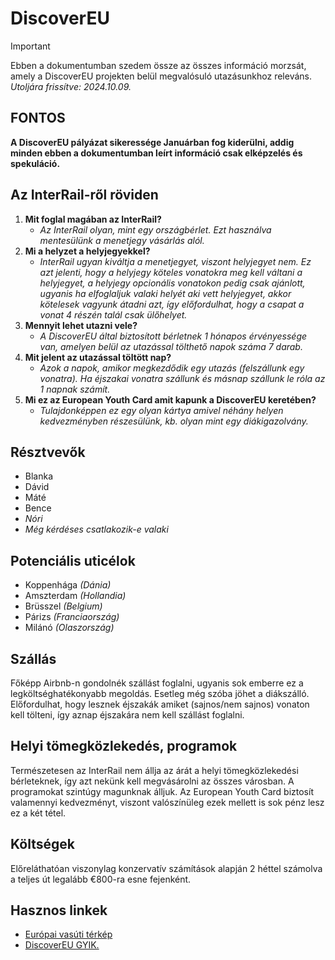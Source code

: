 # DiscoverEU

> [!IMPORTANT]
>Ebben a dokumentumban szedem össze az összes információ morzsát, amely a DiscoverEU projekten belül megvalósuló utazásunkhoz releváns.
> *Utoljára frissítve: 2024.10.09.*

## FONTOS

**A DiscoverEU pályázat sikeressége Januárban fog kiderülni, addig minden ebben a dokumentumban leírt információ csak elképzelés és spekuláció.**

## Az InterRail-ről röviden

1. **Mit foglal magában az InterRail?**
    - *Az InterRail olyan, mint egy országbérlet. Ezt használva mentesülünk a menetjegy vásárlás alól.*
2. **Mi a helyzet a helyjegyekkel?**
    - *InterRail ugyan kiváltja a menetjegyet, viszont helyjegyet nem. Ez azt jelenti, hogy a helyjegy köteles vonatokra meg kell váltani a helyjegyet, a helyjegy opcionális vonatokon pedig csak ajánlott, ugyanis ha elfoglaljuk valaki helyét aki vett helyjegyet, akkor kötelesek vagyunk átadni azt, így előfordulhat, hogy a csapat a vonat 4 részén talál csak ülőhelyet.*
3. **Mennyit lehet utazni vele?**
    - *A DiscoverEU által biztosított bérletnek 1 hónapos érvényessége van, amelyen belül az utazással tölthető napok száma 7 darab.*
4. **Mit jelent az utazással töltött nap?**
    - *Azok a napok, amikor megkezdődik egy utazás (felszállunk egy vonatra). Ha éjszakai vonatra szállunk és másnap szállunk le róla az 1 napnak számít.*
5. **Mi ez az European Youth Card amit kapunk a DiscoverEU keretében?**
    - *Tulajdonképpen ez egy olyan kártya amivel néhány helyen kedvezményben részesülünk, kb. olyan mint egy diákigazolvány.*

## Résztvevők

- Blanka
- Dávid
- Máté
- Bence
- *Nóri*
- *Még kérdéses csatlakozik-e valaki*

## Potenciális uticélok

- Koppenhága *(Dánia)*
- Amszterdam *(Hollandia)*
- Brüsszel *(Belgium)*
- Párizs *(Franciaország)*
- Milánó *(Olaszország)*

## Szállás

Főképp Airbnb-n gondolnék szállást foglalni, ugyanis sok emberre ez a legköltséghatékonyabb  megoldás.
Esetleg még szóba jöhet a diákszálló.
Előfordulhat, hogy lesznek éjszakák amiket (sajnos/nem sajnos) vonaton kell tölteni, így aznap éjszakára nem kell szállást foglalni.

## Helyi tömegközlekedés, programok

Természetesen az InterRail nem állja az árát a helyi tömegközlekedési bérleteknek, így azt nekünk kell megvásárolni az összes városban.
A programokat szintúgy magunknak álljuk.
Az European Youth Card biztosít valamennyi kedvezményt, viszont valószínüleg ezek mellett is sok pénz lesz ez a két tétel.

## Költségek

Előreláthatóan viszonylag konzervatív számítások alapján 2 héttel számolva a teljes út legalább €800-ra esne fejenként.

## Hasznos linkek

- [Európai vasúti térkép](https://www.interrail.eu/content/dam/pdfs/Interrail_Maps_2024.pdf)
- [DiscoverEU GYIK.](https://youth.europa.eu/discovereu/faq_hu)
